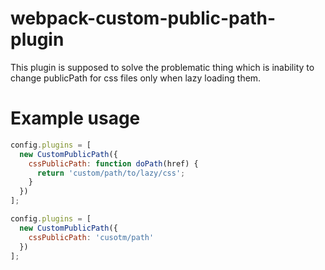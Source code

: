 # webpack-custom-public-path-plugin

This plugin is supposed to solve the problematic thing which is inability to change publicPath for css files only when lazy loading them.

# Example usage

```javascript
config.plugins = [
  new CustomPublicPath({
    cssPublicPath: function doPath(href) {
      return 'custom/path/to/lazy/css';
    }
  })
];
```

```javascript
config.plugins = [
  new CustomPublicPath({
    cssPublicPath: 'cusotm/path'
  })
];
```
